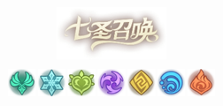 <p align='center'>
  <img src='https://github.com/FliPPeD-Game/.github/raw/main/profile/images/logo.png' alt='' width='200'/>
<p>

<p align='center'>
  <img src='https://github.com/FliPPeD-Game/.github/raw/main/profile/images/element/anemo.png' alt='' width='50'/>
  <img src='https://github.com/FliPPeD-Game/.github/raw/main/profile/images/element/cryo.png' alt='' width='50'/>
  <img src='https://github.com/FliPPeD-Game/.github/raw/main/profile/images/element/dendro.png' alt='' width='50'/>
  <img src='https://github.com/FliPPeD-Game/.github/raw/main/profile/images/element/electro.png' alt='' width='50'/>
  <img src='https://github.com/FliPPeD-Game/.github/raw/main/profile/images/element/geo.png' alt='' width='50'/>
  <img src='https://github.com/FliPPeD-Game/.github/raw/main/profile/images/element/hydro.png' alt='' width='50'/>
  <img src='https://github.com/FliPPeD-Game/.github/raw/main/profile/images/element/pyro.png' alt='' width='50'/>
</p>
